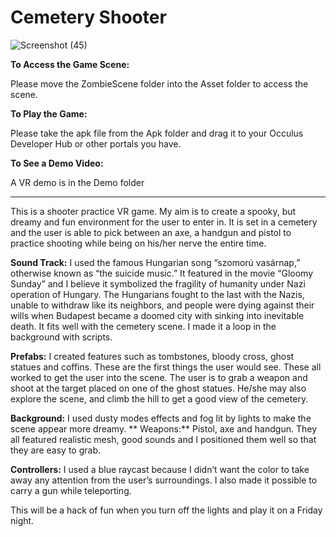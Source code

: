 # Cemetery Shooter


![Screenshot (45)](https://user-images.githubusercontent.com/61094053/152822638-6a29ffa3-8ef5-48d7-8dbd-df0e549876e1.png)


**To Access the Game Scene:**

Please move the ZombieScene folder into the Asset folder to access the scene.


**To Play the Game:**

Please take the apk file from the Apk folder and drag it to your Occulus Developer Hub or other portals you have.


**To See a Demo Video:** 

A VR demo is in the Demo folder

---------------------------------------------------------------------------------------------------------------------------------------------------------------------------------
This is a shooter practice VR game. My aim is to create a spooky, but dreamy and fun environment for the user to enter in. It is set in a cemetery and the user is able to pick between an axe, a handgun and pistol to practice shooting while being on his/her nerve the entire time.

**Sound Track:** I used the famous Hungarian song “szomorú vasárnap,” otherwise known as “the suicide music.” It featured in the movie “Gloomy Sunday” and I believe it symbolized the fragility of humanity under Nazi operation of Hungary. The Hungarians fought to the last with the Nazis, unable to withdraw like its neighbors, and people were dying against their wills when Budapest became a doomed city with sinking into inevitable death. It fits well with the cemetery scene. I made it a loop in the background with scripts. 

**Prefabs:** I created features such as tombstones, bloody cross, ghost statues and coffins. These are the first things the user would see. These all worked to get the user into the scene. The user is to grab a weapon and shoot at the target placed on one of the ghost statues. He/she may also explore the scene, and climb the hill to get a good view of the cemetery. 

**Background:** I used dusty modes effects and fog lit by lights  to make the scene appear more dreamy. 
**
Weapons:** Pistol, axe and handgun. They all featured realistic mesh, good sounds and I positioned them well so that they are easy to grab. 

**Controllers:** I used a blue raycast because I didn’t want the color to take away any attention from the user’s surroundings. I also made it possible to carry a gun while teleporting. 

This will be a hack of fun when you turn off the lights and play it on a Friday night. 


